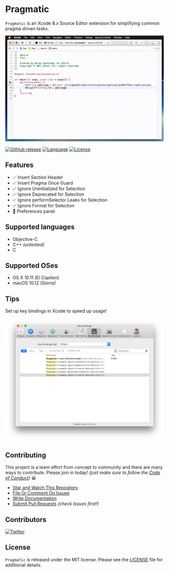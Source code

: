 # Pragmatic

`Pragmatic` is an Xcode 8.*x* Source Editor extension for simplifying common pragma driven tasks.

![Pragmatic Usage Demo](Resources/demo.gif)

[![GitHub release](https://img.shields.io/github/release/bgannin/Pragmatic.svg)](https://github.com/bgannin/Pragmatic/releases)
[![Language](https://img.shields.io/badge/language-Swift%203.0.2-orange.svg)](https://swift.org/)
[![License](https://img.shields.io/badge/license-MIT-red.svg)](https://github.com/bgannin/Pragmatic/blob/master/LICENSE)

## Features

- ✅ Insert Section Header
- ✅ Insert Pragma Once Guard
- ✅ Ignore Uninitialized for Selection
- ✅ Ignore Deprecated for Selection
- ✅ Ignore performSelector Leaks for Selection
- ✅ Ignore Format for Selection
- 📎 Preferences panel

## Supported languages

- Objective-C
- C++ *(untested)*
- C

## Supported OSes

- OS X 10.11 *(El Capitan)*
- macOS 10.12 *(Sierra)*

## Tips

Set up key bindings in Xcode to speed up usage! 

![Pragmatic Usage Demo](Resources/Keybindings.png)

## Contributing
  
This project is a team effort from concept to community and there are many ways to contribute. Please join in today! *(just make sure to follow the [Code of Conduct](CODE_OF_CONDUCT.md))* 😀

  * [Star and Watch This Repository](https://github.com/bgannin/Pragmatic/)
  * [File Or Comment On Issues](https://github.com/bgannin/Pragmatic/issues)
  * [Write Documentation](https://github.com/bgannin/Pragmatic/wiki)
  * [Submit Pull Requests](https://github.com/bgannin/Pragmatic/pulls) *(check Issues first!)*

## Contributors

[![Twitter](https://img.shields.io/badge/twitter-@bgannin-blue.svg)](https://twitter.com/bgannin)

## License

`Pragmatic` is released under the MIT license. Please see the [LICENSE](LICENSE.md) file for additional details.
